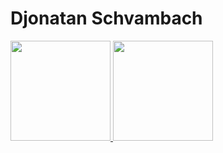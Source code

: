 <h1>Djonatan Schvambach</h1>
<div>
  <a href="https://github.com/DjCod3r">
  <img height="160em" src="https://github-readme-stats.vercel.app/api?username=DjCod3r&show_icons=true&theme=dracula&include_all_commits=true&count_private=true"/>
  <img height="160em" src="https://github-readme-stats.vercel.app/api/top-langs/?username=DjCod3r&layout=compact&langs_count=7&theme=dracula"/>
</div>

